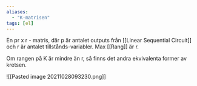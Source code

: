 ```yaml
---
aliases:
  - "K-matrisen"
tags: [el]
---
```


En pr x r - matris, där p är antalet outputs från [[Linear Sequential Circuit]] och r är antalet tillstånds-variabler. Max [[Rang]] är r.

Om rangen på K är mindre än r, så finns det andra ekvivalenta former av kretsen.

![[Pasted image 20211028093230.png]]